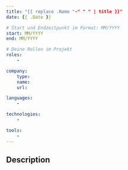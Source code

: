 ```yaml
---
title: "{{ replace .Name "-" " " | title }}"
date: {{ .Date }}

# Start und Endzeitpunkt im Format: MM/YYYY
start: MM/YYYY
end: MM/YYYY

# Deine Rollen im Projekt
roles:
    -

company:
    type:
    name:
    url:

languages:
    -

technologies:
    -

tools:
    -
---
```


## Description
